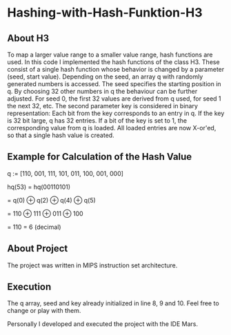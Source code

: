 # Hashing-with-Hash-Funktion-H3

## About H3
To map a larger value range to a smaller value range, hash functions are used. In this code I implemented the hash functions of the class H3. These consist of a single hash function whose behavior is changed by a parameter (seed, start value). Depending on the seed, an array q with randomly generated numbers is accessed. The seed specifies the starting position in q. By choosing 32 other numbers in q the behaviour can be further adjusted. For seed 0, the first 32 values are derived from q used, for seed 1 the next 32, etc. The second parameter key is considered in binary representation: Each bit from the key corresponds to an entry in q. If the key is 32 bit large, q has 32 entries. If a bit of the key is set to 1, the corresponding value from q is loaded. All loaded entries are now X-or'ed, so that a single hash value is created.

## Example for Calculation of the Hash Value
q := [110, 001, 111, 101, 011, 100, 001, 000]

hq(53) = hq(00110101)

= q(0) ⊕ q(2) ⊕ q(4) ⊕ q(5)

= 110 ⊕ 111 ⊕ 011 ⊕ 100

= 110 = 6 (decimal)

## About Project
The project was written in MIPS instruction set architecture.

## Execution
The q array, seed and key already initialized in line 8, 9 and 10. Feel free to change or play with them. 

Personally I developed and executed the project with the IDE Mars.
